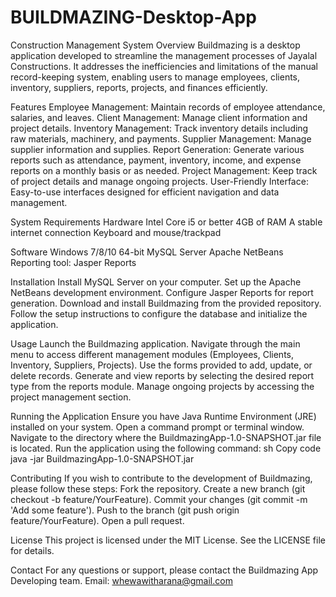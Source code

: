 # BUILDMAZING-Desktop-App
Construction Management System
Overview
Buildmazing is a desktop application developed to streamline the management processes of Jayalal Constructions. It addresses the inefficiencies and limitations of the manual record-keeping system, enabling users to manage employees, clients, inventory, suppliers, reports, projects, and finances efficiently.

Features
Employee Management: Maintain records of employee attendance, salaries, and leaves.
Client Management: Manage client information and project details.
Inventory Management: Track inventory details including raw materials, machinery, and payments.
Supplier Management: Manage supplier information and supplies.
Report Generation: Generate various reports such as attendance, payment, inventory, income, and expense reports on a monthly basis or as needed.
Project Management: Keep track of project details and manage ongoing projects.
User-Friendly Interface: Easy-to-use interfaces designed for efficient navigation and data management.

System Requirements
Hardware
Intel Core i5 or better
4GB of RAM
A stable internet connection
Keyboard and mouse/trackpad

Software
Windows 7/8/10 64-bit
MySQL Server
Apache NetBeans
Reporting tool: Jasper Reports

Installation
Install MySQL Server on your computer.
Set up the Apache NetBeans development environment.
Configure Jasper Reports for report generation.
Download and install Buildmazing from the provided repository.
Follow the setup instructions to configure the database and initialize the application.

Usage
Launch the Buildmazing application.
Navigate through the main menu to access different management modules (Employees, Clients, Inventory, Suppliers, Projects).
Use the forms provided to add, update, or delete records.
Generate and view reports by selecting the desired report type from the reports module.
Manage ongoing projects by accessing the project management section.

Running the Application
Ensure you have Java Runtime Environment (JRE) installed on your system.
Open a command prompt or terminal window.
Navigate to the directory where the BuildmazingApp-1.0-SNAPSHOT.jar file is located.
Run the application using the following command:
sh
Copy code
java -jar BuildmazingApp-1.0-SNAPSHOT.jar

Contributing
If you wish to contribute to the development of Buildmazing, please follow these steps:
Fork the repository.
Create a new branch (git checkout -b feature/YourFeature).
Commit your changes (git commit -m 'Add some feature').
Push to the branch (git push origin feature/YourFeature).
Open a pull request.

License
This project is licensed under the MIT License. See the LICENSE file for details.

Contact
For any questions or support, please contact the Buildmazing App Developing team.
Email: whewawitharana@gmail.com

